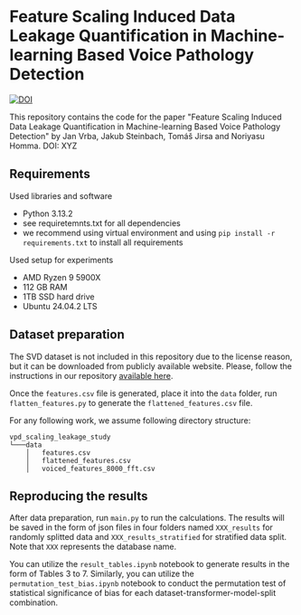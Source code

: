 # Feature Scaling Induced Data Leakage Quantification in Machine-learning Based Voice Pathology Detection

[![DOI](https://zenodo.org/badge/DOI/10.5281/zenodo.15671392.svg)](https://doi.org/10.5281/zenodo.15671392)

This repository contains the code for the paper "Feature Scaling Induced Data Leakage Quantification in Machine-learning Based Voice Pathology Detection" 
by Jan Vrba, Jakub Steinbach, Tomáš Jirsa and Noriyasu Homma. DOI: XYZ

## Requirements 
Used libraries and software
- Python 3.13.2
- see requiretemnts.txt for all dependencies
- we recommend using virtual environment and using `pip install -r requirements.txt` to install all requirements

Used setup for experiments
- AMD Ryzen 9 5900X
- 112 GB RAM
- 1TB SSD hard drive
- Ubuntu 24.04.2 LTS

## Dataset preparation
The SVD dataset is not included in this repository due to the license reason, but it can be downloaded from publicly
available website. Please, follow the instructions in our repository [available here](https://github.com/aailab-uct/Automated-Robust-and-Reproducible-Voice-Pathology-Detection/blob/main/README.md).

Once the `features.csv` file is generated, place it into the `data` folder, run `flatten_features.py` to generate the `flattened_features.csv` file.

For any following work, we assume following directory structure:

```
vpd_scaling_leakage_study
└───data
    │   features.csv
    │   flattened_features.csv
    │   voiced_features_8000_fft.csv
```

## Reproducing the results

After data preparation, run `main.py` to run the calculations. The results will be saved in the form of json files in four folders named `XXX_results` for randomly splitted data and `XXX_results_stratified` for stratified data split. Note that `XXX` represents the database name.

You can utilize the `result_tables.ipynb` notebook to generate results in the form of Tables 3 to 7. Similarly, you can utilize the `permutation_test_bias.ipynb` notebook to conduct the permutation test of statistical significance of bias for each dataset-transformer-model-split combination.


